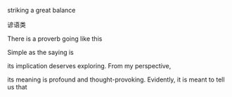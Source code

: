 striking a great balance 

谚语类

There is a proverb going like this

Simple as the saying is

 its implication deserves exploring. From my perspective,

its meaning is profound and thought-provoking. Evidently, it is meant to tell us that

